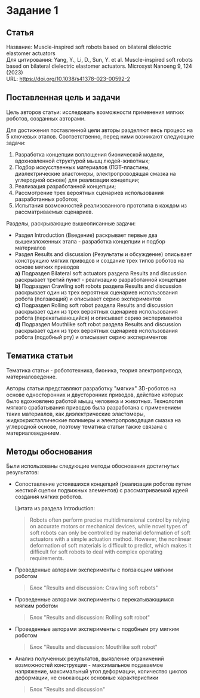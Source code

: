 # Задание 1

## Статья
Название: Muscle-inspired soft robots based on bilateral dielectric elastomer actuators   
Для цитирования: Yang, Y., Li, D., Sun, Y. et al. Muscle-inspired soft robots based on bilateral dielectric elastomer actuators. Microsyst Nanoeng 9, 124 (2023)   
URL: https://doi.org/10.1038/s41378-023-00592-2  

## Поставленная цель и задачи
Цель авторов статьи: исследовать возможности применения мягких роботов, созданных авторами. 

Для достижения поставленной цели авторы разделяют весь процесс на 5 ключевых этапов. Соответственно, перед ними возникают следующие задачи:
1) Разработка концепции воплощения бионической модели, вдохновленной структурой мышц людей-животных;
2) Подбор искусственных материалов (ПЭТ-пластины, диэлектрические эластомеры, электропроводящая смазка на углеродной основе) для реализации концепции;
3) Реализация разработанной концепции;
4) Рассмотрение трех вероятных сценариев использования разработанных роботов;
5) Испытания возможностей реализованного прототипа в каждом из рассматриваемых сценариев.

Разделы, раскрывающие вышеописанные задачи:
- Раздел Introduction (Введение) раскрывает первые два вышеизложенных этапа - разработка концепции и подбор материалов  
- Раздел Results and discussion (Результаты и обсуждение) описывает конструкцию мягких приводов и создание трех типов роботов на основе мягких приводов  
**a)** Подраздел Bilateral soft actuators раздела Results and discussion раскрывает третий пункт - реализацию разработанной концепции    
**b)** Подраздел Crawling soft robots раздела Results and discussion раскрывает один из трех вероятных сценариев использования робота (ползающий) и описывает серию экспериментов   
**c)** Подраздел Rolling soft robot раздела Results and discussion раскрывает один из трех вероятных сценариев использования робота (перекатывающийся) и описывает серию экспериментов   
**d)** Подраздел Mouthlike soft robot раздела Results and discussion раскрывает один из трех вероятных сценариев использования робота (подобный рту) и описывает серию экспериментов

## Тематика статьи

Тематика статьи - робототехника, бионика, теория электропривода, материаловедение.

Авторы статьи представляют разработку "мягких" 3D-роботов на основе односторонних и двусторонних приводов, действие которых было вдохновлено работой мышц человека и животных. Технология мягкого срабатывания приводов была разработана с применением таких материалов, как диэлектрические эластомеры, жидкокристаллические полимеры и электропроводящая смазка на углеродной основе, поэтому тематика статьи также связана с материаловедением.

## Методы обоснования

Были использованы следующие методы обоснования достигнутых результатов:
- Сопоставление устоявшихся концепций (реализация роботов путем жесткой сцепки подвижных элементов) с рассматриваемой идеей создания мягких роботов.

  Цитата из раздела Introduction:
  > Robots often perform precise multidimensional control by relying on accurate motors or mechanical devices, while novel types of soft robots can only be controlled by material deformation of soft actuators with a simple actuation method. However, the nonlinear deformation of soft materials is difficult to predict, which makes it difficult for soft robots to deal with complex operating requirements.

- Проведенные авторами эксперименты c ползающим мягким роботом
  > Блок "Results and discussion: Crawling soft robots"
- Проведенные авторами эксперименты c перекатывающимся мягким роботом
  > Блок "Results and discussion: Rolling soft robot"
- Проведенные авторами эксперименты c подобным рту мягким роботом
  > Блок "Results and discussion: Mouthlike soft robot"
- Анализ полученных результатов, выявление ограничений возможностей конструкции - максимальное подаваемое напряжение, максимальный угол деформации, количество циклов деформации, не снижающих основные характеристики
  > Блок "Results and discussion"


